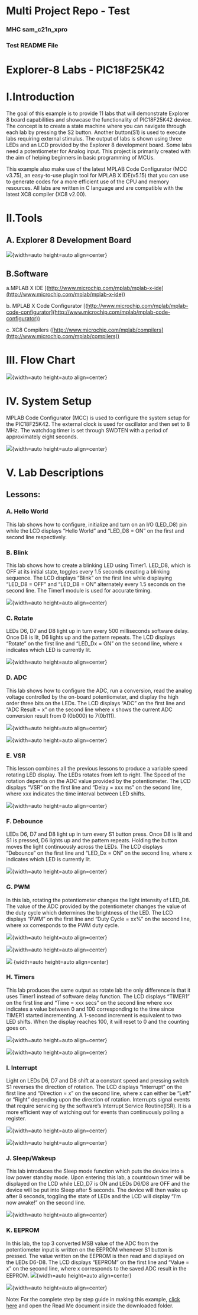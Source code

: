 # Multi Project Repo - Test

### MHC sam_c21n_xpro

### Test README File

# Explorer-8 Labs - PIC18F25K42

# I.Introduction

The goal of this example is to provide 11 labs that will demonstrate Explorer 8 board capabilities and showcase the functionality of PIC18F25K42 device. The concept is to create a state machine where you can navigate through each lab by pressing the S2 button. Another button(S1) is used to execute labs requiring external stimulus. The output of labs is shown using three LEDs and an LCD provided by the Explorer 8 development board. Some labs need a potentiometer for Analog input. This project is primarily created with the aim of helping beginners in basic programming of MCUs.

This example also make use of the latest MPLAB Code Configurator (MCC v3.75), an easy-to-use plugin tool for MPLAB X IDE(v5.15) that you can use to generate codes for a more efficient use of the CPU and memory resources. All labs are written in C language and are compatible with the latest XC8 compiler (XC8 v2.00).

# II.Tools

## A. Explorer 8 Development Board

![](https://i.imgur.com/ZHFOx7c.jpg){width=auto height=auto align=center}

## B.Software

a.MPLAB X IDE [(http://www.microchip.com/mplab/mplab-x-ide](http://www.microchip.com/mplab/mplab-x-ide))

b. MPLAB X Code Configurator [(http://www.microchip.com/mplab/mplab-code-configurator](http://www.microchip.com/mplab/mplab-code-configurator))

c. XC8 Compilers ([http://www.microchip.com/mplab/compilers](http://www.microchip.com/mplab/compilers))

# III. Flow Chart

![](https://i.imgur.com/zalZL9S.jpg){width=auto height=auto align=center}

# IV. System Setup

MPLAB Code Configurator (MCC) is used to configure the system setup for the PIC18F25K42. The external clock is used for oscillator and then set to 8 MHz. The watchdog timer is set through SWDTEN with a period of approximately eight seconds.

![](https://i.imgur.com/gz1vMnL.jpg){width=auto height=auto align=center}

# V. Lab Descriptions

## Lessons:

### A. Hello World

This lab shows how to configure, initialize and turn on an I/O (LED_D8) pin while the LCD displays “Hello World” and “LED_D8 = ON” on the first and second line respectively.

### B. Blink

This lab shows how to create a blinking LED using Timer1. LED_D8, which is OFF at its initial state, toggles every 1.5 seconds creating a blinking sequence. The LCD displays “Blink” on the first line while displaying “LED_D8 = OFF” and “LED_D8 = ON” alternately every 1.5 seconds on the second line. The Timer1 module is used for accurate timing.

![](https://i.imgur.com/jmeWMba.png){width=auto height=auto align=center}

### C. Rotate

LEDs D6, D7 and D8 light up in turn every 500 milliseconds software delay. Once D8 is lit, D6 lights up and the pattern repeats. The LCD displays “Rotate” on the first line and “LED_Dx = ON” on the second line, where x indicates which LED is currently lit.

![](https://i.imgur.com/ZDGUaNN.png){width=auto height=auto align=center}

### D. ADC

This lab shows how to configure the ADC, run a conversion, read the analog voltage controlled by the on-board potentiometer, and display the high order three bits on the LEDs. The LCD displays “ADC” on the first line and “ADC Result = x” on the second line where x shows the current ADC conversion result from 0 (0b000) to 7(0b111).

![](https://i.imgur.com/bZXDLIM.png){width=auto height=auto align=center}

![](https://i.imgur.com/s7I3pAE.png){width=auto height=auto align=center}

### E. VSR

This lesson combines all the previous lessons to produce a variable speed rotating LED display. The LEDs rotates from left to right. The Speed of the rotation depends on the ADC value provided by the potentiometer. The LCD displays “VSR” on the first line and “Delay = xxx ms” on the second line, where xxx indicates the time interval between LED shifts.

![](https://i.imgur.com/0qjWG99.png){width=auto height=auto align=center}

### F. Debounce

LEDs D6, D7 and D8 light up in turn every S1 button press. Once D8 is lit and S1 is pressed, D6 lights up and the pattern repeats. Holding the button moves the light continuously across the LEDs. The LCD displays “Debounce” on the first line and “LED_Dx = ON” on the second line, where x indicates which LED is currently lit.

![](https://i.imgur.com/zIAtnuL.png){width=auto height=auto align=center}

### G. PWM

In this lab, rotating the potentiometer changes the light intensity of LED_D8. The value of the ADC provided by the potentiometer changes the value of the duty cycle which determines the brightness of the LED. The LCD displays “PWM” on the first line and “Duty Cycle = xx%” on the second line, where xx corresponds to the PWM duty cycle.

![](https://i.imgur.com/LjDXLzI.png){width=auto height=auto align=center}

![](https://i.imgur.com/fMcgBfp.png){width=auto height=auto align=center}

![](https://i.imgur.com/fjucotr.png) {width=auto height=auto align=center}

### H. Timers

This lab produces the same output as rotate lab the only difference is that it uses Timer1 instead of software delay function. The LCD displays “TIMER1” on the first line and “Time = xxx secs” on the second line where xxx indicates a value between 0 and 100 corresponding to the time since TIMER1 started incrementing. A 1-second increment is equivalent to two LED shifts. When the display reaches 100, it will reset to 0 and the counting goes on.

![](https://i.imgur.com/zZ1K5qH.png){width=auto height=auto align=center}

![](https://i.imgur.com/qrXxOiK.png){width=auto height=auto align=center}

### I. Interrupt

Light on LEDs D6, D7 and D8 shift at a constant speed and pressing switch S1 reverses the direction of rotation. The LCD displays “Interrupt” on the first line and “Direction = x” on the second line, where x can either be “Left” or “Right” depending upon the direction of rotation. Interrupts signal events that require servicing by the software’s Interrupt Service Routine(ISR). It is a more efficient way of watching out for events than continuously polling a register.

![](https://i.imgur.com/BL3LuJZ.jpg){width=auto height=auto align=center}

![](https://i.imgur.com/Crck3RE.png){width=auto height=auto align=center}

### J. Sleep/Wakeup

This lab introduces the Sleep mode function which puts the device into a low power standby mode. Upon entering this lab, a countdown timer will be displayed on the LCD while LED_D7 is ON and LEDs D6/D8 are OFF and the device will be put into Sleep after 5 seconds. The device will then wake up after 8 seconds, toggling the state of LEDs and the LCD will display “I’m now awake!” on the second line.

![](https://i.imgur.com/KlYfHCO.png){width=auto height=auto align=center}

### K. EEPROM

In this lab, the top 3 converted MSB value of the ADC from the potentiometer input is written on the EEPROM whenever S1 button is pressed. The value written on the EEPROM is then read and displayed on the LEDs D6-D8. The LCD displays “EEPROM” on the first line and “Value = x” on the second line, where x corresponds to the saved ADC result in the EEPROM.
![](https://i.imgur.com/eDhCvYk.png){width=auto height=auto align=center}

![](https://i.imgur.com/H226nXs.png){width=auto height=auto align=center}

Note: For the complete step by step guide in making this example, [click here](http://ww1.microchip.com/downloads/en/DeviceDoc/Explorer8_Labs_v2.zip) and open the Read Me document inside the downloaded folder.
